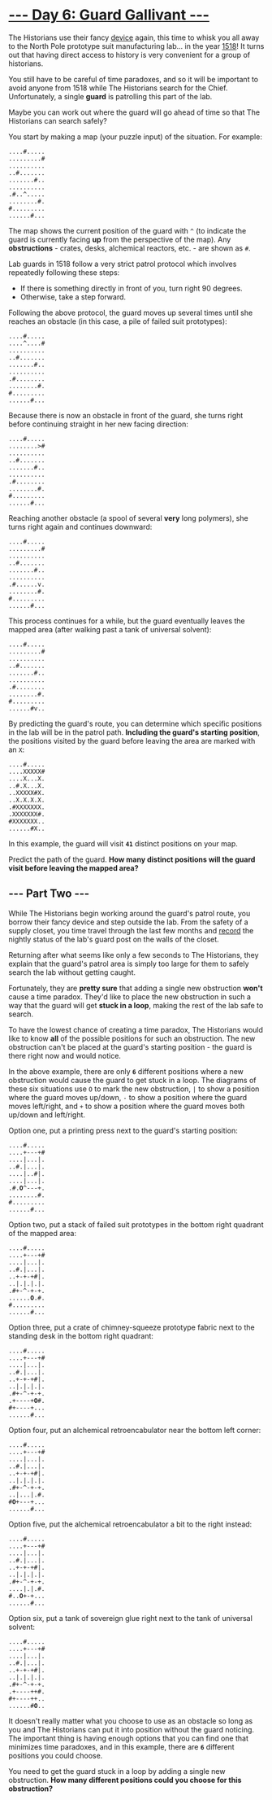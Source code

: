 # [--- Day 6: Guard Gallivant ---](https://adventofcode.com/2024/day/6)

The Historians use their fancy [device](4) again, this time to whisk you all away to the North Pole prototype suit manufacturing lab... in the year [1518](/2018/day/5)! It turns out that having direct access to history is very convenient for a group of historians.

You still have to be careful of time paradoxes, and so it will be important to avoid anyone from 1518 while The Historians search for the Chief. Unfortunately, a single **guard** is patrolling this part of the lab.

Maybe you can work out where the guard will go ahead of time so that The Historians can search safely?

You start by making a map (your puzzle input) of the situation. For example:

<pre><code>....#.....
.........#
..........
..#.......
.......#..
..........
.#..^.....
........#.
#.........
......#...
</code></pre>

The map shows the current position of the guard with `^` (to indicate the guard is currently facing **up** from the perspective of the map). Any **obstructions** - crates, desks, alchemical reactors, etc. - are shown as `#`.

Lab guards in 1518 follow a very strict patrol protocol which involves repeatedly following these steps:

  - If there is something directly in front of you, turn right 90 degrees.
  - Otherwise, take a step forward.

Following the above protocol, the guard moves up several times until she reaches an obstacle (in this case, a pile of failed suit prototypes):

<pre><code>....#.....
....^....#
..........
..#.......
.......#..
..........
.#........
........#.
#.........
......#...
</code></pre>

Because there is now an obstacle in front of the guard, she turns right before continuing straight in her new facing direction:

<pre><code>....#.....
........>#
..........
..#.......
.......#..
..........
.#........
........#.
#.........
......#...
</code></pre>

Reaching another obstacle (a spool of several **very** long polymers), she turns right again and continues downward:

<pre><code>....#.....
.........#
..........
..#.......
.......#..
..........
.#......v.
........#.
#.........
......#...
</code></pre>

This process continues for a while, but the guard eventually leaves the mapped area (after walking past a tank of universal solvent):

<pre><code>....#.....
.........#
..........
..#.......
.......#..
..........
.#........
........#.
#.........
......#v..
</code></pre>

By predicting the guard's route, you can determine which specific positions in the lab will be in the patrol path. **Including the guard's starting position**, the positions visited by the guard before leaving the area are marked with an `X`:

<pre><code>....#.....
....XXXXX#
....X...X.
..#.X...X.
..XXXXX#X.
..X.X.X.X.
.#XXXXXXX.
.XXXXXXX#.
#XXXXXXX..
......#X..
</code></pre>

In this example, the guard will visit **`41`** distinct positions on your map.

Predict the path of the guard. **How many distinct positions will the guard visit before leaving the mapped area?**

## --- Part Two ---

While The Historians begin working around the guard's patrol route, you borrow their fancy device and step outside the lab. From the safety of a supply closet, you time travel through the last few months and [record](/2018/day/4) the nightly status of the lab's guard post on the walls of the closet.

Returning after what seems like only a few seconds to The Historians, they explain that the guard's patrol area is simply too large for them to safely search the lab without getting caught.

Fortunately, they are **pretty sure** that adding a single new obstruction **won't** cause a time paradox. They'd like to place the new obstruction in such a way that the guard will get **stuck in a loop**, making the rest of the lab safe to search.

To have the lowest chance of creating a time paradox, The Historians would like to know **all** of the possible positions for such an obstruction. The new obstruction can't be placed at the guard's starting position - the guard is there right now and would notice.

In the above example, there are only **`6`** different positions where a new obstruction would cause the guard to get stuck in a loop. The diagrams of these six situations use `O` to mark the new obstruction, `|` to show a position where the guard moves up/down, `-` to show a position where the guard moves left/right, and `+` to show a position where the guard moves both up/down and left/right.

Option one, put a printing press next to the guard's starting position:

<pre><code>....#.....
....+---+#
....|...|.
..#.|...|.
....|..#|.
....|...|.
.#.<b>O</b>^---+.
........#.
#.........
......#...
</code></pre>

Option two, put a stack of failed suit prototypes in the bottom right quadrant of the mapped area:




<pre><code>....#.....
....+---+#
....|...|.
..#.|...|.
..+-+-+#|.
..|.|.|.|.
.#+-^-+-+.
......<b>O</b>.#.
#.........
......#...
</code></pre>


Option three, put a crate of chimney-squeeze prototype fabric next to the standing desk in the bottom right quadrant:


<pre><code>....#.....
....+---+#
....|...|.
..#.|...|.
..+-+-+#|.
..|.|.|.|.
.#+-^-+-+.
.+----+<b>O</b>#.
#+----+...
......#...
</code></pre>


Option four, put an alchemical retroencabulator near the bottom left corner:


<pre><code>....#.....
....+---+#
....|...|.
..#.|...|.
..+-+-+#|.
..|.|.|.|.
.#+-^-+-+.
..|...|.#.
#<b>O</b>+---+...
......#...
</code></pre>


Option five, put the alchemical retroencabulator a bit to the right instead:


<pre><code>....#.....
....+---+#
....|...|.
..#.|...|.
..+-+-+#|.
..|.|.|.|.
.#+-^-+-+.
....|.|.#.
#..<b>O</b>+-+...
......#...
</code></pre>


Option six, put a tank of sovereign glue right next to the tank of universal solvent:


<pre><code>....#.....
....+---+#
....|...|.
..#.|...|.
..+-+-+#|.
..|.|.|.|.
.#+-^-+-+.
.+----++#.
#+----++..
......#<b>O</b>..
</code></pre>


It doesn't really matter what you choose to use as an obstacle so long as you and The Historians can put it into position without the guard noticing. The important thing is having enough options that you can find one that minimizes time paradoxes, and in this example, there are **`6`** different positions you could choose.


You need to get the guard stuck in a loop by adding a single new obstruction. **How many different positions could you choose for this obstruction?**

